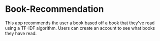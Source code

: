 # Book-Recommendation
This app recommends the user a book based off a book that they've read using a TF-IDF algorithm. Users can create an account to see what books they have read.
